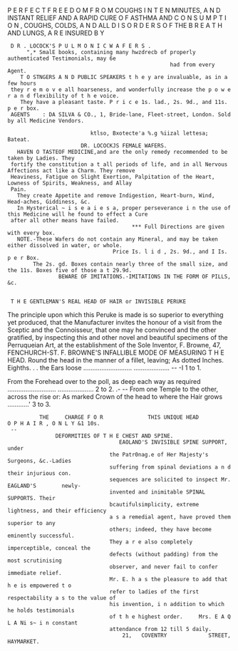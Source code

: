  P E R F E C T F R E E D O M F R O M COUGHS I N T E N MINUTES, A N D INSTANT                                RELIEF
            AND A       RAPID          CURE         O F ASTHMA AND             C O N S U M P T I O N , COUGHS,
                COLDS, A N D           ALL     D I S O R D E R S O F THE B R E A T H        AND LUNGS,
                                                          A R E INSURED B Y


     D R . LOCOCK'S P U L M O N I C W A F E R S .
          ",* SmalE books, containing many hwzdrecb of properly authemticated Testimonials, may 6e
                                                       had from every Agent.
        T O STNGERS A N D PUBLIC SPEAKERS t h e y are invaluable, as in a few hours
     they r e m o v e all hoarseness, and wonderfully increase the p o w e r a n d flexibility of t h e voice.
        They have a pleasant taste. P r i c e 1s. lad., 2s. 9d., and 11s. p e r box.
     AGENTS    : DA SILVA & CO., 1, Bride-lane, Fleet-street, London. Sold by all Medicine Vendors.

                              ktlso, Bxotecte'a %.g %iizal lettesa; Bateat.
                           DR. LOCOCKJS FEMALE WAFERS.
       HAVEN O TASTEOF MEDICINE,and are the only remedy recommended to be taken by Ladies. They
     fortify the constitution a t all periods of life, and in all Nervous Affections act like a Charm. They remove
     Heaviness, Fatigue on Slight Exertion, Palpitation of the Heart, Lowness of Spirits, Weakness, and Allay
     Pain.
       They create Appetite and remove Indigestion, Heart-burn, Wind, Head-aches, Giddiness, &c.
       In Hysterical ~ i s e a i e s a, proper perseverance i n the use of this Medicine will he found to effect a Cure
     after all other means have failed.
                                           *** Full Directions are given with every box.
       NOTE.-These Wafers do not contain any Mineral, and may be taken either dissolved in water, or whole.
                                     Price Is. l i d , 2s. 9d., and I Is. p e r Box.
            The 2s. gd. Boxes contain nearly three of the small size, and the 11s. Boxes five of those a t 29.9d.
                    BEWARE OF IMITATIONS.-IMITATIONS IN THE FORM OF PILLS, &c.


     T H E GENTLEMAN'S REAL HEAD OF HAIR or INVISIBLE PERUKE
  The principle upon which this Peruke is made is so superior to everything yet
produced, that the Manufacturer invites the honour of a visit from the Sceptic and the
Connoisseur, that one may he convinced and the other gratified, by inspecting this and
other novel and beautiful specimens of the Perruqueian Art, at the establishment of the
Sole Inventor, F. Browne, 47, FENCHURCH-ST.
     F. BROWNE'S INFALLIBLE MODE OF MEASURING T H E HEAD.
  Round the head in the manner of a fillet, leaving; As dotted          Inches. Eighths.
                                         .
                                         .
the Ears loose ........................... ....................
--                                                        -I    1 to 1.

  From the Forehead over to the poll, as deep each
way as required ........................... ....................    2 to 2.
.-                                                                            --
   From one Temple to the other, across the rise or: As marked
 Crown of the head to where the Hair grows ............' 3 to 3.

              THE     CHARGE F O R              THIS UNIQUE HEAD               O P H A I R , O N L Y &1 10s.
     --
                   DEFORMITIES OF T H E CHEST AND SPINE.
                                       EAOLAND'S INVISIBLE SPINE SUPPORT, under
                                    the Patr0nag.e of Her Majesty's Surgeons, &c.-Ladies
                                    suffering from spinal deviations a n d their injurious con.
                                    sequences are solicited to inspect Mr. EAGLAND'S        newly-
                                    invented and inimitable SPINAL SUPPORTS. Their
                                    bcautifulsimplicity, extreme lightness, and their efficiency
                                    a s a remedial agent, have proved them superior to any
                                    others; indeed, they have become eminently successful.
                                    They a r e also completely imperceptible, conceal the
                                    defects (without padding) from the most scrutinising
                                    observer, and never fail to confer immediate relief.
                                    Mr. E. h a s the pleasure to add that h e is empowered t o
                                    refer to ladies of the first respectability a s to the value of
                                    his invention, i n addition to which he holds testimonials
                                    of t h e highest order.     Mrs. E A Q L A Ni s~ i n constant
                                    attendance from 12 till 5 daily.
                                        21,   COVENTRY             STREET,    HAYMARKET.
